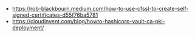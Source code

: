 * https://rob-blackbourn.medium.com/how-to-use-cfssl-to-create-self-signed-certificates-d55f76ba5781
* https://cloudinvent.com/blog/howto-hashicorp-vault-ca-pki-deployment/
